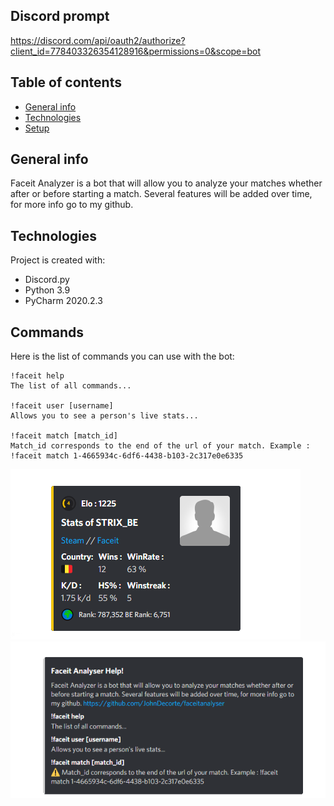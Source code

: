 ## Discord prompt
https://discord.com/api/oauth2/authorize?client_id=778403326354128916&permissions=0&scope=bot

## Table of contents
* [General info](#general-info)
* [Technologies](#technologies)
* [Setup](#setup)

## General info
Faceit Analyzer is a bot that will allow you to analyze your matches whether after or before starting a match. Several features will be added over time, for more info go to my github.
	
## Technologies
Project is created with:
* Discord.py
* Python 3.9
* PyCharm 2020.2.3
	
## Commands
Here is the list of commands you can use with the bot:

```
!faceit help
The list of all commands...

!faceit user [username]
Allows you to see a person's live stats...

!faceit match [match_id]
Match_id corresponds to the end of the url of your match. Example : !faceit match 1-4665934c-6df6-4438-b103-2c317e0e6335
```

![Algorithm schema](./usr.png)
![Algorithm schema](./helps.png)
